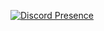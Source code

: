 [![Discord Presence](https://lanyard.cnrad.dev/api/735113619074842675)](https://discord.com/users/735113619074842675)
